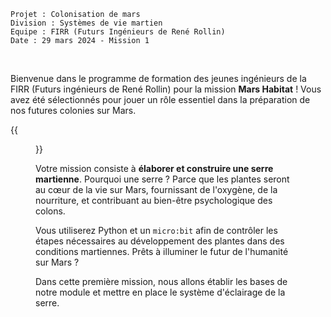 ```text {nocopy = true}
Projet : Colonisation de mars
Division : Systèmes de vie martien 
Equipe : FIRR (Futurs Ingénieurs de René Rollin)
Date : 29 mars 2024 - Mission 1
```

<br>

Bienvenue dans le programme de formation des jeunes ingénieurs de la FIRR
(Futurs ingénieurs de René Rollin) pour la mission **Mars Habitat** ! Vous avez
été sélectionnés pour jouer un rôle essentiel dans la préparation de nos
futures colonies sur Mars.

{{<figure src="resources/images/firr.png" alt="Logo FIRR">}}

Votre mission consiste à **élaborer et construire une serre martienne**.
Pourquoi une serre ? Parce que les plantes seront au cœur de la vie sur Mars,
fournissant de l'oxygène, de la nourriture, et contribuant au bien-être
psychologique des colons.

Vous utiliserez Python et un `micro:bit` afin de contrôler les étapes
nécessaires au développement des plantes dans des conditions martiennes. Prêts
à illuminer le futur de l'humanité sur Mars ?

Dans cette première mission, nous allons établir les bases de notre module et
mettre en place le système d'éclairage de la serre.
